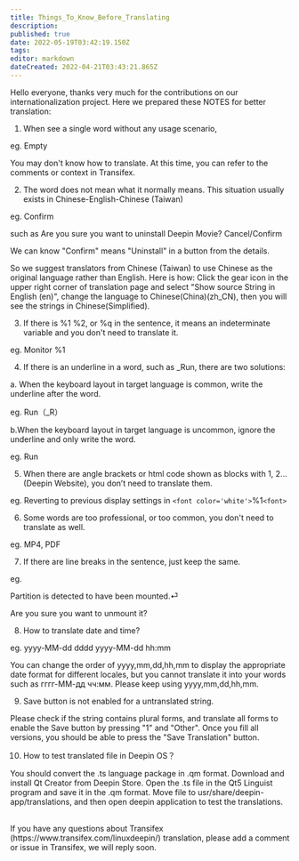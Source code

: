 ```yaml
---
title: Things_To_Know_Before_Translating
description: 
published: true
date: 2022-05-19T03:42:19.150Z
tags: 
editor: markdown
dateCreated: 2022-04-21T03:43:21.865Z
---
```


Hello everyone, thanks very much for the contributions on our internationalization project. Here we prepared these NOTES for better translation:

1. When see a single word without any usage scenario,

eg. Empty

You may don't know how to translate. At this time, you can refer to the comments or context in Transifex.

2. The word does not mean what it normally means. This situation usually exists in Chinese-English-Chinese (Taiwan)

eg.  Confirm

such as Are you sure you want to uninstall Deepin Movie?     Cancel/Confirm

We can know "Confirm" means "Uninstall" in a button from the details.

So we suggest translators from Chinese (Taiwan) to use Chinese as the original language rather than English.
Here is how: Click the gear icon in the upper right corner of translation page and select "Show source String in English (en)", change the language to Chinese(China)(zh_CN), then you will see the strings in Chinese(Simplified).

3. If there is %1 %2, or %q in the sentence, it means an indeterminate variable and you don't need to translate it.

eg. Monitor %1

4. If there is an underline in a word, such as _Run, there are two solutions:

a. When the keyboard layout in target language is common, write the underline after the word.

eg. Run（_R）

b.When the keyboard layout in target language is uncommon, ignore the underline and only write the word.

eg. Run

5. When there are angle brackets or html code shown as blocks with 1, 2... (Deepin Website), you don’t need to translate them.

eg.  Reverting to previous display settings in ```<font color='white'>```%1```<font>```

6. Some words are too professional, or too common, you don't need to translate as well.

eg. MP4, PDF

7. If there are line breaks in the sentence, just keep the same.

eg.

Partition is detected to have been mounted.⏎

Are you sure you want to unmount it?

8. How to translate date and time?

eg.
yyyy-MM-dd dddd
yyyy-MM-dd hh:mm

You can change the order of yyyy,mm,dd,hh,mm to display the appropriate date format for different locales, but you cannot translate it into your words such as гггг-ММ-дд чч:мм. Please keep using yyyy,mm,dd,hh,mm.

9. Save button is not enabled for a untranslated string.

Please check if the string contains plural forms, and translate all forms to enable the Save button by pressing "1" and "Other". Once you fill all versions, you should be able to press the "Save Translation" button.

10. How to test translated file in Deepin OS？

You should convert the .ts language package in .qm format.
Download and install Qt Creator from Deepin Store. Open the .ts file in the Qt5 Linguist program and save it in the .qm format.
Move file to usr/share/deepin-app/translations, and then open deepin application to test the translations.

<br/>
If you have any questions about Transifex (https://www.transifex.com/linuxdeepin/) translation, please add a comment or issue in Transifex, we will reply soon.
